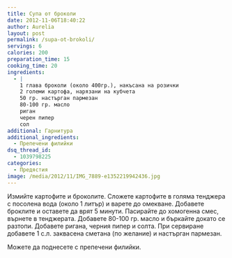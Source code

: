 ```yaml
---
title: Супа от броколи
date: 2012-11-06T18:40:22
author: Aurelia
layout: post
permalink: /supa-ot-brokoli/
servings: 6
calories: 200
preparation_time: 15
cooking_time: 20
ingredients:
  - |
    1 глава броколи (около 400гр.), накъсана на розички
    2 големи картофа, нарязани на кубчета
    50 гр. настърган пармезан
    80-100 гр. масло
    риган
    черен пипер
    сол 
additional: Гарнитура
additional_ingredients:
  - Препечени филийки
dsq_thread_id:
  - 1039798225
categories:
  - Предястия
image: /media/2012/11/IMG_7889-e1352219942436.jpg
---
```

Измийте картофите и броколите. Сложете картофите в голяма тенджера с посолена вода (около 1 литър) и варете до омекване. Добавете броклите и оставете да врят 5 минути. Пасирайте до хомогенна смес, върнете в тенджерата. Добавете 80-100 гр. масло и бъркайте докато се разтопи. Добавете ригана, черния пипер и солта. При сервиране добавете 1 с.л. заквасена сметана (по желание) и настърган пармезан.
  
Можете да поднесете с препечени филийки.